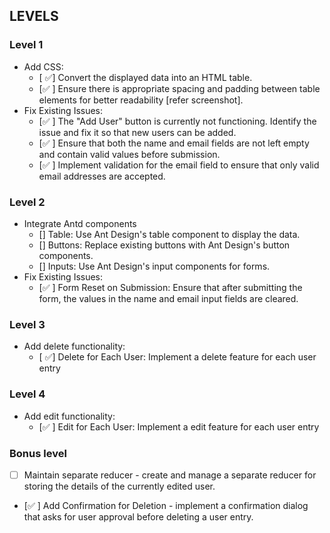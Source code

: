 ## LEVELS

### Level 1 
- Add CSS:
	- [ ✅] Convert the displayed data into an HTML table.
	- [✅ ] Ensure there is appropriate spacing and padding between table elements for better readability [refer screenshot].
- Fix Existing Issues:
	- [✅ ] The "Add User" button is currently not functioning. Identify the issue and fix it so that new users can be added.
	- [✅ ] Ensure that both the name and email fields are not left empty and contain valid values before submission.
	- [✅ ] Implement validation for the email field to ensure that only valid email addresses are accepted.
### Level 2
- Integrate Antd components
	- [] Table: Use Ant Design's table component to display the data.
	- [] Buttons: Replace existing buttons with Ant Design's button components.
	- [] Inputs: Use Ant Design's input components for forms.
- Fix Existing Issues: 
	- [✅ ] Form Reset on Submission: Ensure that after submitting the form, the values in the name and email input fields are cleared.

### Level 3
- Add delete functionality:
	- [ ✅] Delete for Each User: Implement a delete feature for each user entry

### Level 4
- Add edit functionality:
	- [✅ ] Edit for Each User: Implement a edit feature for each user entry


### Bonus level
- [ ] Maintain separate reducer - create and manage a separate reducer for storing the details of the currently edited user.
- [✅ ] Add Confirmation for Deletion - implement a confirmation dialog that asks for user approval before deleting a user entry.
